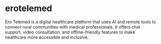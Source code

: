 # erotelemed
Ero Telemed is a digital healthcare platform that uses AI and remote tools to connect rural communities with medical professionals. It offers chat support, video consultation, and offline-friendly features to make healthcare more accessible and inclusive.
